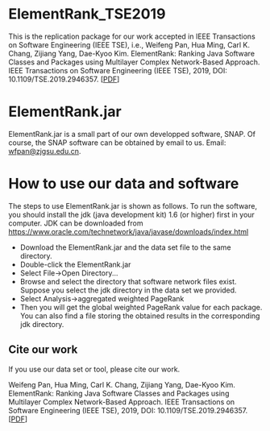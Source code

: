 # ElementRank_TSE2019
This is the replication package for our work accepted in IEEE Transactions on Software Engineering (IEEE TSE), i.e., Weifeng Pan, Hua Ming, Carl K. Chang, Zijiang Yang, Dae-Kyoo Kim. ElementRank: Ranking Java Software Classes and Packages using Multilayer Complex Network-Based Approach. IEEE Transactions on Software Engineering (IEEE TSE), 2019, DOI: 10.1109/TSE.2019.2946357. [[PDF](https://ieeexplore.ieee.org/document/8862895)]

# ElementRank.jar
ElementRank.jar is a small part of our own developped software, SNAP. Of course, the SNAP software can be obtained by email to us. Email: wfpan@zjgsu.edu.cn.

# How to use our data and software
The steps to use ElementRank.jar is shown as follows. To run the software, you should install the jdk (java development kit) 1.6 (or higher) first in your computer. JDK can be downloaded from https://www.oracle.com/technetwork/java/javase/downloads/index.html
- Download the ElementRank.jar and the data set file to the same directory.
- Double-click the ElementRank.jar
- Select File->Open Directory...
- Browse and select the directory that software network files exist. Suppose you select the jdk directory in the data set we provided.
- Select Analysis->aggregated weighted PageRank
- Then you will get the global weighted PageRank value for each package. You can also find a file storing the obtained results in the corresponding jdk directory.

## Cite our work
If you use our data set or tool, please cite our work.

Weifeng Pan, Hua Ming, Carl K. Chang, Zijiang Yang, Dae-Kyoo Kim. ElementRank: Ranking Java Software Classes and Packages using Multilayer Complex Network-Based Approach. IEEE Transactions on Software Engineering (IEEE TSE), 2019, DOI: 10.1109/TSE.2019.2946357. [[PDF](https://ieeexplore.ieee.org/document/8862895)]

